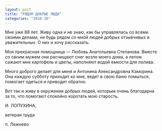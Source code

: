 ```yaml
---
layout: post
title: "РЯДОМ ДОБРЫЕ ЛЮДИ"
categories: "2010 26"
---
```


Мне уже 88 лет. Живу одна и не знаю, как бы управлялась со всеми своими делами, не будь рядом со мной людей добрых отзывчивых и уважительных. О них и хочу рассказать.

Моя прекрасная помощница — Любовь Анатольевна Степанова. Вместе со своим мужем они расчищают снег возле моего дома, а летом сажают мне картофель и цветы, наполняют водой емкости для полива.

Много доброго делает для меня и Антонина Александровна Каморина. Она каждую субботу приходит ко мне, ведет в свою баню помыться, помогает одеться и приводит обратно.

Вот так и живу в окружении добрых людей, которым очень благодарна за то, что помогают спокойно коротать мою старость.

И. ЛОПУХИНА,

ветеран труда

п. Лежнево



